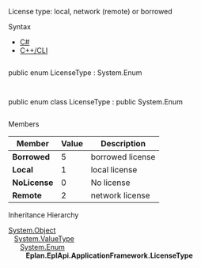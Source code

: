 License type: local, network (remote) or borrowed

Syntax

* [C#](#i-syntax-CS)
* [C++/CLI](#i-syntax-CPP2005)

```
```
public enum LicenseType : System.Enum
```
```

```
```
public enum class LicenseType : public System.Enum
```
```

Members

| Member | Value | Description |
| --- | --- | --- |
| **Borrowed** | 5 | borrowed license |
| **Local** | 1 | local license |
| **NoLicense** | 0 | No license |
| **Remote** | 2 | network license |

Inheritance Hierarchy

[System.Object](#)  
   [System.ValueType](#)  
      [System.Enum](#)  
         **Eplan.EplApi.ApplicationFramework.LicenseType**
